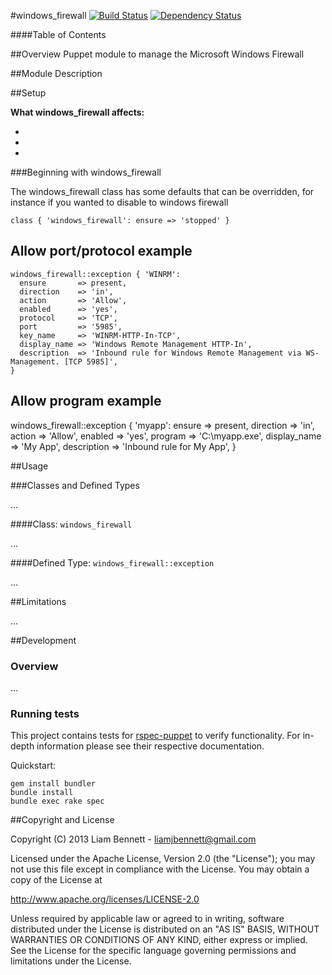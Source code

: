 #windows_firewall
[![Build
Status](https://secure.travis-ci.org/liamjbennett/puppet-windows_firewall.png)](http://travis-ci.org/liamjbennett/puppet-windows_firewall)
[![Dependency
Status](https://gemnasium.com/liamjbennett/puppet-windows_firewall.png)](http://gemnasium.com/liamjbennett/puppet-windows_firewall)

####Table of Contents

##Overview
Puppet module to manage the Microsoft Windows Firewall

##Module Description

##Setup

**What windows_firewall affects:**

*
*
*

###Beginning with windows_firewall

The windows_firewall class has some defaults that can be overridden, for instance if you wanted to disable to windows firewall

	class { 'windows_firewall': ensure => 'stopped' }

## Allow port/protocol example ##
    windows_firewall::exception { 'WINRM':
      ensure       => present,
      direction    => 'in',
      action       => 'Allow',
      enabled      => 'yes',
      protocol     => 'TCP',
      port         => '5985',
      key_name     => 'WINRM-HTTP-In-TCP',
      display_name => 'Windows Remote Management HTTP-In',
      description  => 'Inbound rule for Windows Remote Management via WS-Management. [TCP 5985]',
    }

## Allow program example ##
   windows_firewall::exception { 'myapp':
     ensure       => present,
     direction    => 'in',
     action       => 'Allow',
     enabled      => 'yes',
     program      => 'C:\\myapp.exe',
     display_name => 'My App',
     description  => 'Inbound rule for My App',
   }

##Usage

###Classes and Defined Types

...

####Class: `windows_firewall`

...

####Defined Type: `windows_firewall::exception`

...

##Limitations

...

##Development

### Overview

...

### Running tests

This project contains tests for [rspec-puppet](http://rspec-puppet.com/) to verify functionality. For in-depth information please see their respective documentation.

Quickstart:

    gem install bundler
    bundle install
    bundle exec rake spec

##Copyright and License

Copyright (C) 2013 Liam Bennett - liamjbennett@gmail.com 

Licensed under the Apache License, Version 2.0 (the "License");
you may not use this file except in compliance with the License.
You may obtain a copy of the License at

  http://www.apache.org/licenses/LICENSE-2.0

Unless required by applicable law or agreed to in writing, software
distributed under the License is distributed on an "AS IS" BASIS,
WITHOUT WARRANTIES OR CONDITIONS OF ANY KIND, either express or implied.
See the License for the specific language governing permissions and
limitations under the License.
